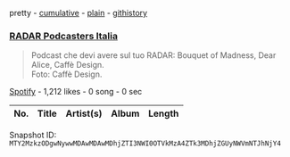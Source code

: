 pretty - [cumulative](/playlists/cumulative/37i9dQZF1DWT93ZDwDlVYL.md) - [plain](/playlists/plain/37i9dQZF1DWT93ZDwDlVYL) - [githistory](https://github.githistory.xyz/mackorone/spotify-playlist-archive/blob/main/playlists/plain/37i9dQZF1DWT93ZDwDlVYL)

### [RADAR Podcasters Italia](https://open.spotify.com/playlist/37i9dQZF1DWT93ZDwDlVYL)

> Podcast che devi avere sul tuo RADAR: Bouquet of Madness, Dear Alice, Caffè Design.<br/>Foto: Caffè Design.

[Spotify](https://open.spotify.com/user/spotify) - 1,212 likes - 0 song - 0 sec

| No. | Title | Artist(s) | Album | Length |
|---|---|---|---|---|

Snapshot ID: `MTY2MzkzODgwNywwMDAwMDAwMDhjZTI3NWI0OTVkMzA4ZTk3MDhjZGUyNWVmNTJhNjY4`
